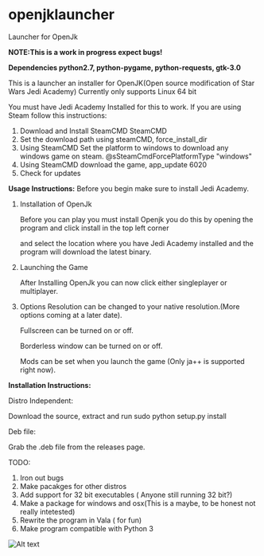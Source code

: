 # openjklauncher
Launcher for OpenJk

<b>NOTE:This is a work in progress expect bugs!</b>

<b>Dependencies python2.7, python-pygame, python-requests, gtk-3.0</b>


This is a launcher an installer for OpenJK(Open source modification of Star Wars Jedi Academy)
Currently only supports Linux 64 bit

You must have Jedi Academy Installed for this to work. 
If you are using Steam follow this instructions:


  1.  Download and Install SteamCMD SteamCMD
  2. Set the download path using steamCMD, force_install_dir
  3. Using SteamCMD Set the platform to windows to download any windows game on steam. @sSteamCmdForcePlatformType "windows"
  4. Using SteamCMD download the game, app_update 6020
  5. Check for updates
  
<b>Usage Instructions:</b>
  Before you begin make sure to install Jedi Academy.
  
  1. Installation of OpenJk
  
      Before you can play you must install Openjk you do this by opening the program and click install in the top left corner
      
      and select the location where you have Jedi Academy installed and the program will download the latest binary.
      
  2. Launching the Game
  
      After Installing OpenJk you can now click either singleplayer or multiplayer.
      
  3. Options
      Resolution can be changed to your native resolution.(More options coming at a later date).
      
      Fullscreen can be turned on or off.
      
      Borderless window can be turned on or off.
      
      Mods can be set when you launch the game (Only ja++ is supported right now).
      
  
  
  
  
  
  
<b>Installation Instructions:</b>

Distro Independent:

Download the source, extract and run sudo python setup.py install

Deb file:

Grab the .deb file from the releases page.







TODO:
  1. Iron out bugs
  2. Make pacakges for other distros
  3. Add support for 32 bit executables ( Anyone still running 32 bit?)
  4. Make a package for windows and osx(This is a maybe, to be honest not really intetested)
  5. Rewrite the program in Vala ( for fun)
  6. Make program compatible with Python 3

![Alt text](http://i.imgur.com/N1Zgzx1.png)

